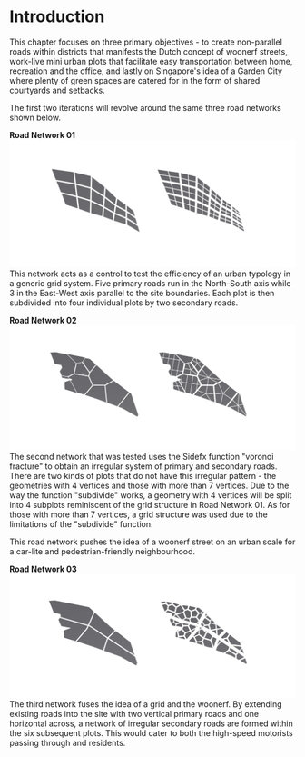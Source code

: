 # Introduction

This chapter focuses on three primary objectives - to create non-parallel roads within districts that manifests the Dutch concept of woonerf streets, work-live mini urban plots that facilitate easy transportation between home, recreation and the office, and lastly on Singapore's idea of a Garden City where plenty of green spaces are catered for in the form of shared courtyards and setbacks.

The first two iterations will revolve around the same three road networks shown below.

**Road Network 01**
![Arterial Road Network 1](./imgs/road2.png)
This network acts as a control to test the efficiency of an urban typology in a generic grid system. Five primary roads run in the North-South axis while 3 in the East-West axis parallel to the site boundaries. Each plot is then subdivided into four individual plots by two secondary roads.

**Road Network 02**
![Arterial Road Network 2](./imgs/road3.png)
The second network that was tested uses the Sidefx function "voronoi fracture" to obtain an irregular system of primary and secondary roads. There are two kinds of plots that do not have this irregular pattern - the geometries with 4 vertices and those with more than 7 vertices. Due to the way the function "subdivide" works, a geometry with 4 vertices will be split into 4 subplots reminiscent of the grid structure in Road Network 01. As for those with more than 7 vertices, a grid structure was used due to the limitations of the "subdivide" function.

This road network pushes the idea of a woonerf street on an urban scale for a car-lite and pedestrian-friendly neighbourhood. 

**Road Network 03**
![Arterial Road Network 3](./imgs/road1.jpg)
The third network fuses the idea of a grid and the woonerf. By extending existing roads into the site with two vertical primary roads and one horizontal across, a network of irregular secondary roads are formed within the six subsequent plots. This would cater to both the high-speed motorists passing through and residents.
